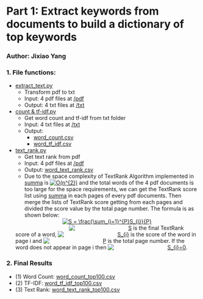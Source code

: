# Part 1: Extract keywords from documents to build a dictionary of top keywords
### Author: Jixiao Yang
### 1. File functions: 
* [extract_text.py](https://github.com/kinyang007/INFO_6105/blob/master/Assignments/Assignment1/Part1/extract_text.py)   
  * Transform pdf to txt  
  * Input: 4 pdf files at [/pdf](https://github.com/kinyang007/INFO_6105/tree/master/Assignments/Assignment1/Part1/pdf)
  * Output: 4 txt files at [/txt](https://github.com/kinyang007/INFO_6105/tree/master/Assignments/Assignment1/Part1/txt)
* [count & tf-idf.py](https://github.com/kinyang007/INFO_6105/blob/master/Assignments/Assignment1/Part1/count%20%26%20tf-idf.py)   
  * Get word count and tf-idf from txt folder
  * Input: 4 txt files at [/txt](https://github.com/kinyang007/INFO_6105/tree/master/Assignments/Assignment1/Part1/txt)
  * Output:
    * [word_count.csv](https://github.com/kinyang007/INFO_6105/blob/master/Assignments/Assignment1/Part1/csv/word_count.csv)
    * [word_tf_idf.csv](https://github.com/kinyang007/INFO_6105/blob/master/Assignments/Assignment1/Part1/csv/word_tf_idf.csv)
* [text_rank.py](https://github.com/kinyang007/INFO_6105/blob/master/Assignments/Assignment1/Part1/text_rank.py)   
  * Get text rank from pdf
  * Input: 4 pdf files at [/pdf](https://github.com/kinyang007/INFO_6105/tree/master/Assignments/Assignment1/Part1/pdf)
  * Output: [word_text_rank.csv](https://github.com/kinyang007/INFO_6105/blob/master/Assignments/Assignment1/Part1/csv/word_text_rank.csv)
  * Due to the space complexity of TextRank Algorithm implemented in [summa](https://github.com/summanlp/textrank) is
   <a href="https://www.codecogs.com/eqnedit.php?latex=O(n^{2})" target="_blank"><img src="https://latex.codecogs.com/gif.latex?O(n^{2})" title="O(n^{2})" /></a>
   and the total words of the 4 pdf documents is too large for the space requirements, we can get the TextRank score list using [summa](https://github.com/summanlp/textrank) 
   in each pages of every pdf documents. Then merge the lists of TextRank score getting from each pages and divided the score value by the total page number.
   The formula is as shown below:<br/>
   <div align="center">
   <a href="https://www.codecogs.com/eqnedit.php?latex=S&space;=&space;\frac{\sum_{i=1}^{P}S_{i}}{P}" target="_blank"><img src="https://latex.codecogs.com/gif.latex?S&space;=&space;\frac{\sum_{i=1}^{P}S_{i}}{P}" title="S = \frac{\sum_{i=1}^{P}S_{i}}{P}"/></a>
   </div>
   <div style="text-indent:10em;">
   <a href="https://www.codecogs.com/eqnedit.php?latex=S" target="_blank"><img src="https://latex.codecogs.com/gif.latex?S" title="S" /></a>
   is the final TextRank score of a word, 
   <a href="https://www.codecogs.com/eqnedit.php?latex=S_{i}" target="_blank"><img src="https://latex.codecogs.com/gif.latex?S_{i}" title="S_{i}" /></a>
   is the score of the word in page i and 
   <a href="https://www.codecogs.com/eqnedit.php?latex=P" target="_blank"><img src="https://latex.codecogs.com/gif.latex?P" title="P" /></a>
   is the total page number.
   If the word does not appear in page i then <a href="https://www.codecogs.com/eqnedit.php?latex=S_{i}=0" target="_blank"><img src="https://latex.codecogs.com/gif.latex?S_{i}=0" title="S_{i}=0" /></a>.
   </div>
 ### 2. Final Results
 * (1) Word Count: [word_count_top100.csv](https://github.com/kinyang007/INFO_6105/blob/master/Assignments/Assignment1/Part1/csv/word_count_top100.csv)
 * (2) TF-IDF:     [word_tf_idf_top100.csv](https://github.com/kinyang007/INFO_6105/blob/master/Assignments/Assignment1/Part1/csv/word_tf_idf_top100.csv)
 * (3) Text Rank:  [word_text_rank_top100.csv](https://github.com/kinyang007/INFO_6105/blob/master/Assignments/Assignment1/Part1/csv/word_text_rank_top100.csv)
